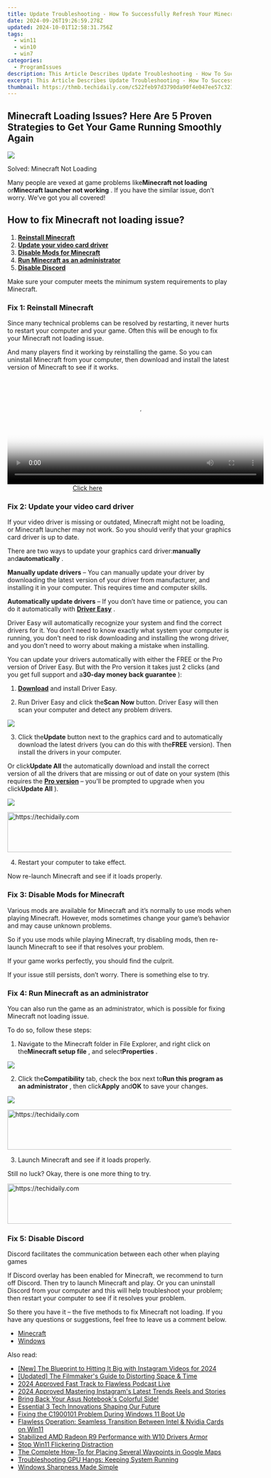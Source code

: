 ```yaml
---
title: Update Troubleshooting - How To Successfully Refresh Your Minecraft Native Launcher
date: 2024-09-26T19:26:59.278Z
updated: 2024-10-01T12:58:31.756Z
tags:
  - win11
  - win10
  - win7
categories:
  - ProgramIssues
description: This Article Describes Update Troubleshooting - How To Successfully Refresh Your Minecraft Native Launcher
excerpt: This Article Describes Update Troubleshooting - How To Successfully Refresh Your Minecraft Native Launcher
thumbnail: https://thmb.techidaily.com/c522feb97d3790da90f4e047ee57c321868c402d131fe0f5a053db33ae9c232d.jpg
---
```


## Minecraft Loading Issues? Here Are 5 Proven Strategies to Get Your Game Running Smoothly Again

![](https://images.drivereasy.com/wp-content/uploads/2019/08/image-648.png)

Solved: Minecraft Not Loading

 Many people are vexed at game problems like**Minecraft not loading** or**Minecraft launcher not working** . If you have the similar issue, don’t worry. We’ve got you all covered!

## How to fix Minecraft not loading issue?

1. **[Reinstall Minecraft](https://tools.techidaily.com/drivereasy/download/)**
2. **[Update your video card driver](https://tools.techidaily.com/drivereasy/download/)**
3. **[Disable Mods for Minecraft](https://tools.techidaily.com/drivereasy/download/)**
4. **[Run Minecraft as an administrator](https://tools.techidaily.com/drivereasy/download/)**
5. **[Disable Discord](https://tools.techidaily.com/drivereasy/download/)**

 Make sure your computer meets the minimum system requirements to play Minecraft.

### Fix 1: Reinstall Minecraft

 Since many technical problems can be resolved by restarting, it never hurts to restart your computer and your game. Often this will be enough to fix your Minecraft not loading issue.

 And many players find it working by reinstalling the game. So you can uninstall Minecraft from your computer, then download and install the latest version of Minecraft to see if it works.

<!-- affiliate ads begin -->
<span id="1983539">
					<video width="576" height="240" style="cursor:pointer"
           poster="//a.impactradius-go.com/display-clicktoplayimage/1983539.png"
           onclick="if(!this.playClicked){this.play();this.setAttribute('controls',true);this.playClicked=true;}">
	   <source src="//a.impactradius-go.com/display-ad/22993-1983539">
	   <img src="//a.impactradius-go.com/display-clicktoplayimage/1983539.png" style="border: none; height: 100%; width: 100%; object-fit: contain">
	</video>
	<div style="width:360px;text-align:center"><a href="javascript:window.open(decodeURIComponent('https%3A%2F%2Fhomestyler.sjv.io%2Fc%2F5597632%2F1983539%2F22993'), '_blank');void(0);">Click here</a></div>
</span>
<img height="0" width="0" src="https://imp.pxf.io/i/5597632/1983539/22993" style="position:absolute;visibility:hidden;" border="0" />
<!-- affiliate ads end -->

### Fix 2: Update your video card driver

 If your video driver is missing or outdated, Minecraft might not be loading, or Minecraft launcher may not work. So you should verify that your graphics card driver is up to date.

 There are two ways to update your graphics card driver:**manually** and**automatically** .

**Manually update drivers** – You can manually update your driver by downloading the latest version of your driver from manufacturer, and installing it in your computer. This requires time and computer skills.

**Automatically update drivers** – If you don’t have time or patience, you can do it automatically with **[Driver Easy](https://tools.techidaily.com/drivereasy/download/)**  .

 Driver Easy will automatically recognize your system and find the correct drivers for it. You don’t need to know exactly what system your computer is running, you don’t need to risk downloading and installing the wrong driver, and you don’t need to worry about making a mistake when installing.

 You can update your drivers automatically with either the FREE or the Pro version of Driver Easy. But with the Pro version it takes just 2 clicks (and you get full support and a**30-day money back guarantee** ):

 1) **[Download](https://tools.techidaily.com/drivereasy/download/)**  and install Driver Easy.

 2) Run Driver Easy and click the**Scan Now** button. Driver Easy will then scan your computer and detect any problem drivers.

![](https://images.drivereasy.com/wp-content/uploads/2019/08/image-644.png)

 3) Click the**Update** button next to the graphics card and to automatically download the latest drivers (you can do this with the**FREE** version). Then install the drivers in your computer.

 Or click**Update All** the automatically download and install the correct version of all the drivers that are missing or out of date on your system (this requires the **[Pro version](https://tools.techidaily.com/drivereasy/download/)**  – you’ll be prompted to upgrade when you click**Update All** ).

![](https://images.drivereasy.com/wp-content/uploads/2019/08/image-645.png)

<!-- affiliate ads begin -->
<a href="https://appsumo.8odi.net/c/5597632/2111967/7443" target="_top" id="2111967">
  <img src="//a.impactradius-go.com/display-ad/7443-2111967" border="0" alt="https://techidaily.com" width="728" height="90"/>
</a>
<img height="0" width="0" src="https://appsumo.8odi.net/i/5597632/2111967/7443" style="position:absolute;visibility:hidden;" border="0" />
<!-- affiliate ads end -->

4) Restart your computer to take effect.

Now re-launch Minecraft and see if it loads properly.

### Fix 3: Disable Mods for Minecraft

 Various mods are available for Minecraft and it’s normally to use mods when playing Minecraft. However, mods sometimes change your game’s behavior and may cause unknown problems.

 So if you use mods while playing Minecraft, try disabling mods, then re-launch Minecraft to see if that resolves your problem.

If your game works perfectly, you should find the culprit.

 If your issue still persists, don’t worry. There is something else to try.

### Fix 4: Run Minecraft as an administrator

 You can also run the game as an administrator, which is possible for fixing Minecraft not loading issue.

To do so, follow these steps:

 1) Navigate to the Minecraft folder in File Explorer, and right click on the**Minecraft setup file** , and select**Properties** .

![](https://images.drivereasy.com/wp-content/uploads/2019/08/image-256.png)

 2) Click the**Compatibility** tab, check the box next to**Run this program as an administrator** , then click**Apply** and**OK** to save your changes.

![](https://images.drivereasy.com/wp-content/uploads/2019/08/image-570.png)

<!-- affiliate ads begin -->
<a href="https://appsumo.8odi.net/c/5597632/2037345/7443" target="_top" id="2037345">
  <img src="//a.impactradius-go.com/display-ad/7443-2037345" border="0" alt="https://techidaily.com" width="728" height="90"/>
</a>
<img height="0" width="0" src="https://appsumo.8odi.net/i/5597632/2037345/7443" style="position:absolute;visibility:hidden;" border="0" />
<!-- affiliate ads end -->

3) Launch Minecraft and see if it loads properly.

Still no luck? Okay, there is one more thing to try.

<!-- affiliate ads begin -->
<a href="https://appsumo.8odi.net/c/5597632/2111968/7443" target="_top" id="2111968">
  <img src="//a.impactradius-go.com/display-ad/7443-2111968" border="0" alt="https://techidaily.com" width="728" height="90"/>
</a>
<img height="0" width="0" src="https://appsumo.8odi.net/i/5597632/2111968/7443" style="position:absolute;visibility:hidden;" border="0" />
<!-- affiliate ads end -->

### Fix 5: Disable Discord

 Discord facilitates the communication between each other when playing games

 If Discord overlay has been enabled for Minecraft, we recommend to turn off Discord. Then try to launch Minecraft and play. Or you can uninstall Discord from your computer and this will help troubleshoot your problem; then restart your computer to see if it resolves your problem.

 So there you have it – the five methods to fix Minecraft not loading. If you have any questions or suggestions, feel free to leave us a comment below.

* [Minecraft](https://tools.techidaily.com/drivereasy/download/)
* [Windows](https://tools.techidaily.com/drivereasy/download/)

<ins class="adsbygoogle"
     style="display:block"
     data-ad-format="autorelaxed"
     data-ad-client="ca-pub-7571918770474297"
     data-ad-slot="1223367746"></ins>

<ins class="adsbygoogle"
     style="display:block"
     data-ad-client="ca-pub-7571918770474297"
     data-ad-slot="8358498916"
     data-ad-format="auto"
     data-full-width-responsive="true"></ins>

<span class="atpl-alsoreadstyle">Also read:</span>
<div><ul>
<li><a href="https://instagram-clips.techidaily.com/new-the-blueprint-to-hitting-it-big-with-instagram-videos-for-2024/"><u>[New] The Blueprint to Hitting It Big with Instagram Videos for 2024</u></a></li>
<li><a href="https://some-guidance.techidaily.com/updated-the-filmmakers-guide-to-distorting-space-and-time/"><u>[Updated] The Filmmaker's Guide to Distorting Space & Time</u></a></li>
<li><a href="https://some-techniques.techidaily.com/2024-approved-fast-track-to-flawless-podcast-live/"><u>2024 Approved Fast Track to Flawless Podcast Live</u></a></li>
<li><a href="https://instagram-video-files.techidaily.com/2024-approved-mastering-instagrams-latest-trends-reels-and-stories/"><u>2024 Approved Mastering Instagram's Latest Trends Reels and Stories</u></a></li>
<li><a href="https://graphic-issues.techidaily.com/1719818238108-bring-back-your-asus-notebooks-colorful-side/"><u>Bring Back Your Asus Notebook's Colorful Side!</u></a></li>
<li><a href="https://tech-renaissance.techidaily.com/essential-3-tech-innovations-shaping-our-future/"><u>Essential 3 Tech Innovations Shaping Our Future</u></a></li>
<li><a href="https://graphic-issues.techidaily.com/fixing-the-c1900101-problem-during-windows-11-boot-up/"><u>Fixing the C1900101 Problem During Windows 11 Boot Up</u></a></li>
<li><a href="https://network-issues.techidaily.com/flawless-operation-seamless-transition-between-intel-and-nvidia-cards-on-win11/"><u>Flawless Operation: Seamless Transition Between Intel & Nvidia Cards on Win11</u></a></li>
<li><a href="https://graphic-issues.techidaily.com/stabilized-amd-radeon-r9-performance-with-w10-drivers-armor/"><u>Stabilized AMD Radeon R9 Performance with W10 Drivers Armor</u></a></li>
<li><a href="https://graphic-issues.techidaily.com/stop-win11-flickering-distraction/"><u>Stop Win11 Flickering Distraction</u></a></li>
<li><a href="https://tech-recovery.techidaily.com/the-complete-how-to-for-placing-several-waypoints-in-google-maps/"><u>The Complete How-To for Placing Several Waypoints in Google Maps</u></a></li>
<li><a href="https://graphic-issues.techidaily.com/troubleshooting-gpu-hangs-keeping-system-running/"><u>Troubleshooting GPU Hangs: Keeping System Running</u></a></li>
<li><a href="https://graphic-issues.techidaily.com/windows-sharpness-made-simple/"><u>Windows Sharpness Made Simple</u></a></li>
</ul></div>

